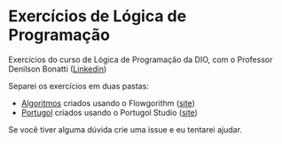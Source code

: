 # Exercícios de Lógica de Programação

Exercícios do curso de Lógica de Programação da DIO, com o Professor Denilson Bonatti ([Linkedin](https://www.linkedin.com/in/denilson-bonatti-54a14529))

Separei os exercícios em duas pastas:

- [Algoritmos](./Algoritmos/) criados usando o Flowgorithm ([site](http://www.flowgorithm.org/))
- [Portugol](./Portugol/) criados usando o Portugol Studio ([site](http://lite.acad.univali.br/portugol/))

Se você tiver alguma dúvida crie uma issue e eu tentarei ajudar.
